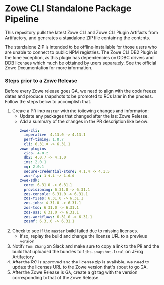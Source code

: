 # Zowe CLI Standalone Package Pipeline

This repository pulls the latest Zowe CLI and Zowe CLI Plugin Artifacts from Artifactory, and generates a standalone ZIP file containing the contents.

The standalone ZIP is intended to be offline-installable for those users who are unable to connect to public NPM registries. The Zowe CLI DB2 Plugin is the lone exception, as this plugin has dependencies on ODBC drivers and DDB licenses which much be obtained by users separately. See the official Zowe Documentation for more information.

### Steps prior to a Zowe Release

Before every Zowe release goes GA, we need to align with the code freeze dates and produce snapshots to be promoted to RCs later in the process. Follow the steps below to accomplish that.

1. Create a PR into `master` with the following changes and information:
    - Update any packages that changed after the last Zowe Release.
    - Add a summary of the changes in the PR description like below:
      ```yaml
      zowe-cli:
        imperative: 4.13.0 -> 4.13.1
        perf-timing: 1.0.7
        cli: 6.31.0 -> 6.31.1
      zowe-plugins:
        cics: 4.0.2
        db2: 4.0.7 -> 4.1.0
        ims: 2.0.1
        mq: 2.0.1
        secure-credential-store: 4.1.4 -> 4.1.5
        zos-ftp: 1.4.1 -> 1.6.0
      zowe-sdk:
        core: 6.31.0 -> 6.31.1
        provisioning: 6.31.0 -> 6.31.1
        zos-console: 6.31.0 -> 6.31.1
        zos-files: 6.31.0 -> 6.31.1
        zos-jobs: 6.31.0 -> 6.31.1
        zos-tso: 6.31.0 -> 6.31.1
        zos-uss: 6.31.0 -> 6.31.1
        zos-workflows: 6.31.0 -> 6.31.1
        zosmf: 6.31.0 -> 6.31.1
        ```
2. Check to see if the `master` build failed due to missing licenses.
    - If so, replay the build and change the license URL to a previous version
3. Notify `Tom Zhang` on Slack and make sure to copy a link to the PR and the build that uploaded the bundles to `libs-snapshot-local` on JFrog Artifactory
4. After the RC is approved and the license zip is available, we need to update the licenses URL to the Zowe version that's about to go GA.
5. After the Zowe Release is GA, create a git tag with the version corresponding to that of the Zowe Release.


